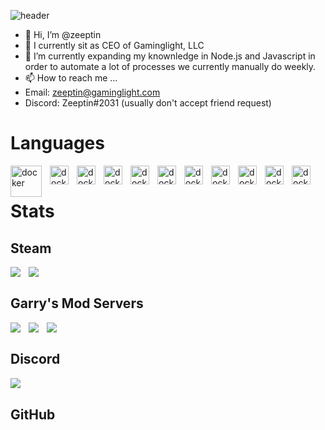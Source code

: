![header](https://capsule-render.vercel.app/api?type=transparent&fontColor=ad0000&text=Zeeptin&height=150&fontSize=60&desc=CEO%2FSoftware%20Enthusiast&descAlignY=75&descAlign=60)
- 👋 Hi, I’m @zeeptin
- 👀 I currently sit as CEO of Gaminglight, LLC
- 🌱 I’m currently expanding my knownledge in Node.js and Javascript in order to automate a lot of processes we currently manually do weekly.
- 📫 How to reach me ...
-   Email: zeeptin@gaminglight.com
-   Discord: Zeeptin#2031 (usually don't accept friend request)

# Languages
<div style='background-color: gray;'>
<img align='left' alt='docker' width='50px' style='padding-right:10px' src="https://cdn.jsdelivr.net/gh/devicons/devicon/icons/nodejs/nodejs-plain-wordmark.svg" />
<img align='left' alt='docker' width='30px' style='padding-right:10px' src="https://cdn.jsdelivr.net/gh/devicons/devicon/icons/lua/lua-original-wordmark.svg" />
<img align='left' alt='docker' width='30px' style='padding-right:10px' src="https://cdn.jsdelivr.net/gh/devicons/devicon/icons/mongodb/mongodb-original-wordmark.svg" />
<img align='left' alt='docker' width='30px' style='padding-right:10px' src="https://cdn.jsdelivr.net/gh/devicons/devicon/icons/mysql/mysql-original-wordmark.svg" />
<img align='left' alt='docker' width='30px' style='padding-right:10px' src="https://cdn.jsdelivr.net/gh/devicons/devicon/icons/html5/html5-original-wordmark.svg" />
<img align='left' alt='docker' width='30px' style='padding-right:10px' src="https://cdn.jsdelivr.net/gh/devicons/devicon/icons/css3/css3-original-wordmark.svg" />
<img align='left' alt='docker' width='30px' style='padding-right:10px' src="https://cdn.jsdelivr.net/gh/devicons/devicon/icons/nginx/nginx-original.svg" />
<img align='left' alt='docker' width='30px' style='padding-right:10px' src="https://cdn.jsdelivr.net/gh/devicons/devicon/icons/unrealengine/unrealengine-original.svg" />
<img align='left' alt='docker' width='30px' style='padding-right:10px' src="https://cdn.jsdelivr.net/gh/devicons/devicon/icons/docker/docker-original.svg" />
<img align='left' alt='docker' width='30px' style='padding-right:10px' src="https://cdn.jsdelivr.net/gh/devicons/devicon/icons/vscode/vscode-original.svg" />
<img align='left' alt='docker' width='30px' style='padding-right:10px' src="https://cdn.jsdelivr.net/gh/devicons/devicon/icons/ubuntu/ubuntu-plain-wordmark.svg" />
</div>
<br />

#



# Stats
## Steam
<img align='left' style='padding-right:10px' src='https://staging.shields.io/badge/dynamic/xml?url=https://steamcommunity.com/groups/GaminglightRP/memberslistxml/?xml=1&label=Steam%20Group&query=//memberList/groupDetails/memberCount&color=ad0000&suffix=%20Members&logo=steam'>
<img align='left' style='padding-right:10px' src='https://staging.shields.io/badge/Workshop%20Subs-566%2C255-ad0000?logo=steam'>
<br />

## Garry's Mod Servers
<img align='left' style='padding-right:10px' src='https://img.shields.io/uptimerobot/ratio/7/m790583038-5552c0717c60373c332380c6?label=SCPRP%20Uptime'>
<img align='left' style='padding-right:10px' src='https://img.shields.io/uptimerobot/ratio/7/m790583036-11a54badca2895f6e99fc03c?label=ImperialRP%20Uptime'>
<img align='left' style='padding-right:10px' src='https://img.shields.io/uptimerobot/ratio/7/m790583039-517bd1c235c09e1f02ec6e83?label=PoliceRP%20Uptime'>
<br />


## Discord
<img align='left' style='padding-right:10px' src='https://img.shields.io/discord/417484140640993290?color=%23738ADB&label=Gaminglight%20Discord&logo=discord&logoColor=white'>
<br />

## GitHub

<!---


zeeptin/zeeptin is a ✨ special ✨ repository because its `README.md` (this file) appears on your GitHub profile.
You can click the Preview link to take a look at your changes.
--->
